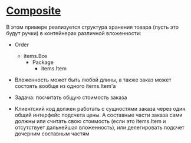 
# [Composite](https://refactoring.guru/ru/design-patterns/composite)
В этом примере реализуется структура хранения товара (пусть это будут ручки) в контейнерах различной вложенности: 

- Order
  - items.Box
    - Package
      - items.Item
    
 - Вложенность может быть любой длины, а также заказ может состоять вообще из одного items.Item'a
 - Задача: посчитать общую стоимость заказа
 - Клиентский код должен работать с сущностями заказа через один общий интерфейс подсчета цены. А составные части заказа сами должны или считать свою стоимость (если это items.Item и отсутствует дальнейшая вложенность), или делегировать подсчет дочерним составным частям 
